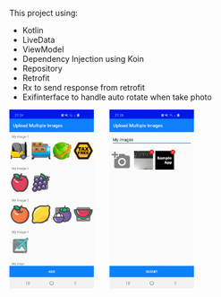 This project using:
- Kotlin
- LiveData
- ViewModel
- Dependency Injection using Koin
- Repository
- Retrofit
- Rx to send response from retrofit
- Exifinterface to handle auto rotate when take photo

<img src="https://github.com/gunawanasch/UploadMultipleImagesAndroid/blob/master/app/src/main/res/drawable/screenshot_app1.jpg" width="30%">&emsp;&emsp;<img src="https://github.com/gunawanasch/UploadMultipleImagesAndroid/blob/master/app/src/main/res/drawable/screenshot_app2.jpg" width="30%">
